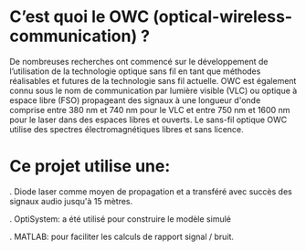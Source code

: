 # C’est quoi le OWC (optical-wireless-communication) ? 
De nombreuses recherches ont commencé sur le développement de l’utilisation de la technologie optique sans fil en tant que méthodes réalisables et futures de la technologie sans fil actuelle.
OWC est également connu sous le nom de communication par lumière visible (VLC) ou optique à espace libre (FSO) propageant des signaux à une longueur d'onde comprise entre 380 nm et 740 nm pour le VLC et entre 750 nm et 1600 nm pour le laser dans des espaces libres et ouverts.
Le sans-fil optique OWC utilise des spectres électromagnétiques libres et sans licence.

# Ce projet utilise une:

   . Diode laser comme moyen de propagation et a transféré avec succès des signaux audio jusqu'à 15 mètres.

   . OptiSystem: a été utilisé pour construire le modèle simulé 

   . MATLAB: pour faciliter les calculs de rapport signal / bruit.




